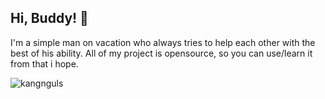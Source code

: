 ## Hi, Buddy! 👾
I'm a simple man on vacation who always tries to help each other with the best of his ability. All of my project is opensource, so you can use/learn it from that i hope.
<p align="left"> <img src="https://komarev.com/ghpvc/?username=kangnglk&label=Visitors&color=FF0761&style=for-the-badge" alt="kangnguls" /> </p>
